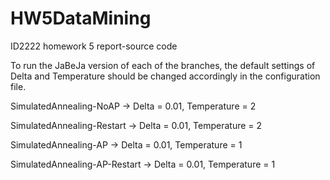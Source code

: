 # HW5DataMining
ID2222 homework 5 report-source code

To run the JaBeJa version of each of the branches, the default settings of Delta and Temperature should be changed accordingly in the configuration file.

SimulatedAnnealing-NoAP       -> Delta = 0.01, Temperature = 2

SimulatedAnnealing-Restart    -> Delta = 0.01, Temperature = 2

SimulatedAnnealing-AP         -> Delta = 0.01, Temperature = 1

SimulatedAnnealing-AP-Restart -> Delta = 0.01, Temperature = 1
